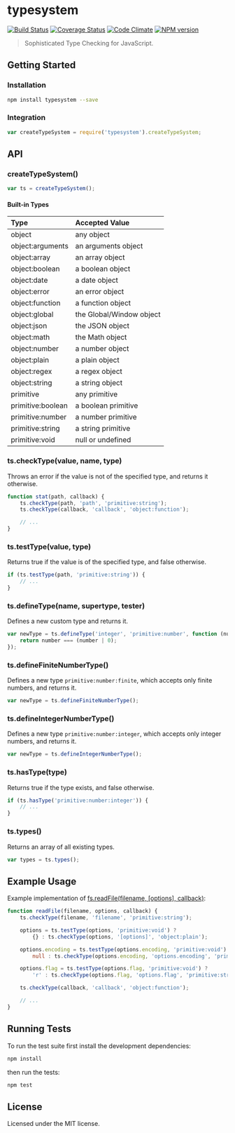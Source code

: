 # typesystem
[![Build Status](https://travis-ci.org/clebert/typesystem.png?branch=master)](https://travis-ci.org/clebert/typesystem)
[![Coverage Status](https://coveralls.io/repos/clebert/typesystem/badge.png)](https://coveralls.io/r/clebert/typesystem)
[![Code Climate](https://codeclimate.com/github/clebert/typesystem.png)](https://codeclimate.com/github/clebert/typesystem)
[![NPM version](https://badge.fury.io/js/typesystem.png)](https://badge.fury.io/js/typesystem)

> Sophisticated Type Checking for JavaScript.

## Getting Started

### Installation

```sh
npm install typesystem --save
```

### Integration

```javascript
var createTypeSystem = require('typesystem').createTypeSystem;
```

## API

### createTypeSystem()

```javascript
var ts = createTypeSystem();
```

#### Built-in Types

| Type              | Accepted Value           |
| :---------------- | :----------------------- |
| object            | any object               |
| object:arguments  | an arguments object      |
| object:array      | an array object          |
| object:boolean    | a boolean object         |
| object:date       | a date object            |
| object:error      | an error object          |
| object:function   | a function object        |
| object:global     | the Global/Window object |
| object:json       | the JSON object          |
| object:math       | the Math object          |
| object:number     | a number object          |
| object:plain      | a plain object           |
| object:regex      | a regex object           |
| object:string     | a string object          |
| primitive         | any primitive            |
| primitive:boolean | a boolean primitive      |
| primitive:number  | a number primitive       |
| primitive:string  | a string primitive       |
| primitive:void    | null or undefined        |

### ts.checkType(value, name, type)

Throws an error if the value is not of the specified type, and returns it otherwise.

```javascript
function stat(path, callback) {
    ts.checkType(path, 'path', 'primitive:string');
    ts.checkType(callback, 'callback', 'object:function');

    // ...
}
```

### ts.testType(value, type)

Returns true if the value is of the specified type, and false otherwise.

```javascript
if (ts.testType(path, 'primitive:string')) {
    // ...
}
```

### ts.defineType(name, supertype, tester)

Defines a new custom type and returns it.

```javascript
var newType = ts.defineType('integer', 'primitive:number', function (number) {
    return number === (number | 0);
});
```

### ts.defineFiniteNumberType()

Defines a new type ```primitive:number:finite```, which accepts only finite numbers, and returns it.

```javascript
var newType = ts.defineFiniteNumberType();
```

### ts.defineIntegerNumberType()

Defines a new type ```primitive:number:integer```, which accepts only integer numbers, and returns it.

```javascript
var newType = ts.defineIntegerNumberType();
```

### ts.hasType(type)

Returns true if the type exists, and false otherwise.

```javascript
if (ts.hasType('primitive:number:integer')) {
    // ...
}
```

### ts.types()

Returns an array of all existing types.

```javascript
var types = ts.types();
```

## Example Usage

Example implementation of [fs.readFile(filename, [options], callback)](http://nodejs.org/api/fs.html#fs_fs_readfile_filename_options_callback):

```javascript
function readFile(filename, options, callback) {
    ts.checkType(filename, 'filename', 'primitive:string');

    options = ts.testType(options, 'primitive:void') ?
        {} : ts.checkType(options, '[options]', 'object:plain');

    options.encoding = ts.testType(options.encoding, 'primitive:void') ?
        null : ts.checkType(options.encoding, 'options.encoding', 'primitive:string');

    options.flag = ts.testType(options.flag, 'primitive:void') ?
        'r' : ts.checkType(options.flag, 'options.flag', 'primitive:string');

    ts.checkType(callback, 'callback', 'object:function');

    // ...
}
```

## Running Tests

To run the test suite first install the development dependencies:

```sh
npm install
```

then run the tests:

```sh
npm test
```

## License

Licensed under the MIT license.
